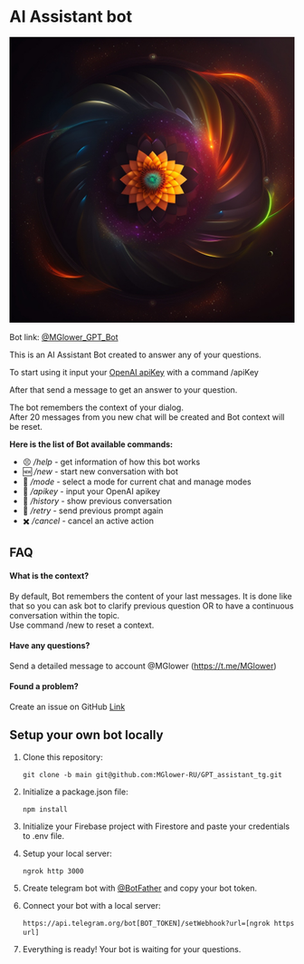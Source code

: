 # AI Assistant bot

![Bot avatar](/public/avatar.jpg)

Bot link: [@MGlower_GPT_Bot](https://t.me/MGlower_GPT_Bot)

This is an AI Assistant Bot created to answer any of your questions.

To start using it input your [OpenAI apiKey](https://platform.openai.com/account/api-keys) with a command /apiKey

<!-- or use test account with a command /test. You will have 20 trial uses. -->

After that send a message to get an answer to your question.

The bot remembers the context of your dialog.  
After 20 messages from you new chat will be created and Bot context will be reset.

**Here is the list of Bot available commands:**

- 😣 _/help_ - get information of how this bot works
- 🆕 _/new_ - start new conversation with bot
- 🦖 _/mode_ - select a mode for current chat and manage modes
- 🔑 _/apikey_ - input your OpenAI apikey
- 📜 _/history_ - show previous conversation
- 📌 _/retry_ - send previous prompt again
- ✖️ _/cancel_ - cancel an active action

## FAQ

#### **What is the context?**

By default, Bot remembers the content of your last messages. It is done like that so you can ask bot to clarify previous question OR to have a continuous conversation within the topic.  
Use command /new to reset a context.

#### **Have any questions?**

Send a detailed message to account @MGlower (https://t.me/MGlower)

#### **Found a problem?**

Create an issue on GitHub [Link](https://github.com/MGlower-RU/GPT_assistant_tg/issues)

## Setup your own bot locally

1.  Clone this repository:

        git clone -b main git@github.com:MGlower-RU/GPT_assistant_tg.git

2.  Initialize a package.json file:

        npm install

3.  Initialize your Firebase project with Firestore and paste your credentials to .env file.

4.  Setup your local server:

        ngrok http 3000

5.  Create telegram bot with [@BotFather](https://t.me/BotFather) and copy your bot token.

6.  Connect your bot with a local server:

        https://api.telegram.org/bot[BOT_TOKEN]/setWebhook?url=[ngrok https url]

7.  Everything is ready! Your bot is waiting for your questions.
